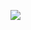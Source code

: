 <div align="right">

![](https://komarev.com/ghpvc/?username=mountiv)

</div>

<div align="center" style="display:none;">

<img src="https://skillicons.dev/icons?i=angular,react,vue,redux,rxjs,graphql,nodejs,express,nest,laravel,py,django,java,spring,cs,dotnet,flutter,prisma,mysql,postgresql,mongodb,redis,dynamodb,git,jenkins,docker,kubernetes,aws&perline=14" alt="Technologies" width="100%"/>

</div>
